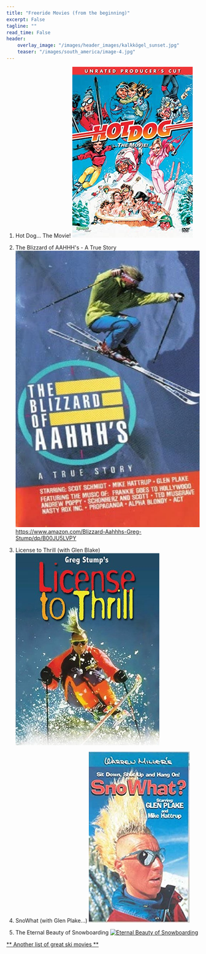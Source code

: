```yaml
---
title: "Freeride Movies (from the beginning)"
excerpt: False
tagline: ""
read_time: False
header: 
    overlay_image: "/images/header_images/kalkkögel_sunset.jpg"
    teaser: "/images/south_america/image-4.jpg"
---
```


1. Hot Dog... The Movie!
<a href="https://vimeo.com/20804776"><img src="/images/freeride-movies/hot-dog.jpg" alt="Hot Dog"></a>

2. The Blizzard of AAHHH's - A True Story
<a href="https://www.youtube.com/watch?v=aTsAsYmPgDk"><img src="/images/freeride-movies/blizzard.jpg" alt="Blizzard of AAHHHs"></a>
https://www.amazon.com/Blizzard-Aahhhs-Greg-Stump/dp/B00JU5LVPY

3. License to Thrill (with Glen Blake)
<a href="https://www.kayakhelp.com/best-80s-90s-ski-movies/"><img src="/images/freeride-movies/license-to-thrill.jpg" alt="License to Thrill"></a>

4. SnoWhat (with Glen Plake...)
<a href="https://www.youtube.com/watch?v=09tpmEskqlI"><img src="/images/freeride-movies/snowhat.jpg" alt="SnoWhat"></a>

5. The Eternal Beauty of Snowboarding
<a href="https://www.youtube.com/watch?v=FKeUVMMl0fc"><img src="/images/freeride-movies/eternal-beauty.jpg" alt="Eternal Beauty of Snowboarding"></a>


<a href="https://www.kayakhelp.com/best-80s-90s-ski-movies/"> ** Another list of great ski movies **</a>

<!--
Comments

<iframe src="https://player.vimeo.com/video/351877866" width="640" height="360" frameborder="0" allow="autoplay; fullscreen; picture-in-picture" allowfullscreen></iframe>
<p><a href="https://vimeo.com/351877866">HIGHER GROUND - Behind the Scenes</a> from <a href="https://vimeo.com/emotimo">eMotimo</a>.</p>



<iframe width="420" height="315" src="https://youtu.be/pHKt4kh5Yzo" frameborder="0" allowfullscreen></iframe>
PDF link [get the PDF](/assets/mydoc.pdf)
-->